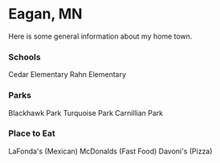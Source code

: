 # Eagan, MN

Here is some general information about my home town.

### Schools
Cedar Elementary
Rahn Elementary


### Parks
Blackhawk Park
Turquoise Park
Carnillian Park

### Place to Eat
LaFonda's (Mexican)
McDonalds (Fast Food)
Davoni's (Pizza)
